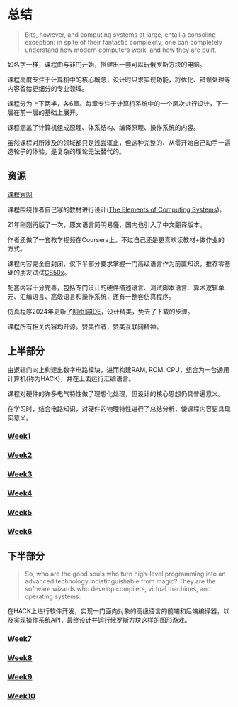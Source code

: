 # 总结

> Bits, however, and computing systems at large, entail a consoling
> exception: in spite of their fantastic complexity, one can completely
> understand how modern computers work, and how they are built.

如名字一样，课程由与非门开始，搭建出一套可以玩俄罗斯方块的电脑。

课程高度专注于计算机中的核心概念，设计时只求实现功能，将优化、错误处理等内容留给更细分的专业领域。

课程分为上下两半，各6章。每章专注于计算机系统中的一个层次进行设计，下一层在前一层的基础上展开。

课程涵盖了计算机组成原理、体系结构、编译原理、操作系统的内容。

虽然课程对所涉及的领域都只是浅尝辄止，但这种完整的、从零开始自己动手一遍造轮子的体验，是复杂的理论无法替代的。

## 资源

[课程官网](https://www.nand2tetris.org/)

课程围绕作者自己写的教材进行设计([The Elements of Computing Systems](https://www.nand2tetris.org/book))。

21年刚刚再版了一次，原文语言简明易懂，国内也引入了中文翻译版本。

作者还做了一套教学视频在Coursera上。不过自己还是更喜欢读教材+做作业的方式。

课程内容完全自封闭，仅下半部分要求掌握一门高级语言作为前置知识，推荐零基础的朋友试试[CS50x](https://github.com/lng205/CS50x2022)。

配套内容十分完善，包括专门设计的硬件描述语言、测试脚本语言、算术逻辑单元、汇编语言、高级语言和操作系统，还有一整套仿真程序。

仿真程序2024年更新了[网页端IDE](https://nand2tetris.github.io/web-ide)，设计精美，免去了下载的步骤。

课程所有相关内容均开源。赞美作者，赞美互联网精神。


## 上半部分

由逻辑门向上构建出数字电路模块，进而构建RAM, ROM, CPU，组合为一台通用计算机(称为HACK)，并在上面运行汇编语言。

课程对硬件的许多电气特性做了理想化处理，但设计的核心思想仍具普遍意义。

在学习时，结合电路知识，对硬件的物理特性进行了总结分析，使课程内容更具现实意义。

### [Week1](./01/readme.md)

### [Week2](./02/readme.md)

### [Week3](./03/readme.md)

### [Week4](./04/readme.md)

### [Week5](./05/readme.md)

### [Week6](./06/readme.md)


## 下半部分

> So, who are
> the good souls who turn high-level programming into an advanced
> technology indistinguishable from magic? They are the software wizards
> who develop compilers, virtual machines, and operating systems.

在HACK上进行软件开发，实现一门面向对象的高级语言的前端和后端编译器，以及实现操作系统API，最终设计并运行俄罗斯方块这样的图形游戏。


### [Week7](./07/readme.md)

### [Week8](./08/readme.md)

### [Week9](./09/readme.md)

### [Week10](./10/readme.md)